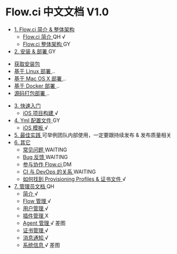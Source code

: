 # Flow.ci 中文文档 V1.0

* [ 1. Flow.ci 简介 & 整体架构 ](#)
  - [ Flow.ci 简介 ](./intro_base.md) QH √
  - [ Flow.ci 整体架构 ](./intro_framework.md) GY
* [ 2. 安装 & 部署 ](#) GY
 - [ 获取安装包 ](./cf_package.md)
 - [ 基于 Linux 部署 ](./cf_linux.md) ..
 - [ 基于 Mac OS X 部署 ](./cf_osx.md) ..
 - [ 基于 Docker 部署 ](./cf_docker.md) ..
 - [ 源码打包部署 ](./cf_source.md) ..
* [ 3. 快速入门 ](#) 
  - [ iOS 项目构建 ](./quick_iosBuild.md) √
* [ 4. Yml 配置文件 ](#) GY
   - [ iOS 模板 ](./yml_ios.md) √
* [ 5. 最佳实践 ](./) 可举例团队内部使用，一定要跟持续发布 & 发布质量相关
* [ 6. 其它 ](#) 
  - [ 常见问题 ](./other_faqs.md) WAITING
  - [ Bug 反馈 ](./other_feedBack.md) WAITING
  - [ 参与协作 Flow.ci ](./other_cooperate.md) DM
  - [ CI 与 DevOps 的关系 ](./other_ci_devops.md) WAITING
  - [ 如何找到 Provisioning Profiles & 证书文件 ](./other_p12.md) √
* [ 7. 管理员文档 ](#) QH
  - [ 简介 ](./admin_base.md) √
  - [ Flow 管理 ](./admin_flow.md) √
  - [ 用户管理 ](./admin_members.md) √
  - [ 插件管理 ](./admin_plugin.md) X
  - [ Agent 管理 ](./admin_agent.md) √ 差图
  - [ 证书管理 ](./admin_credentials.md
) √
  - [ 消息通知 ](./admin_msg.md) √
  - [ 系统信息 ](./admin_system_info.md) √ 差图


